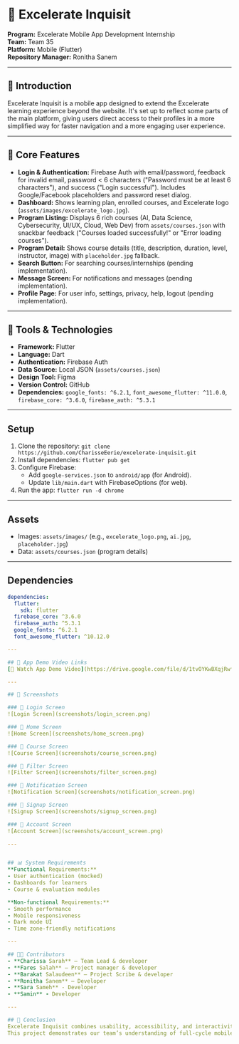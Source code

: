 # 📱 Excelerate Inquisit    

**Program:** Excelerate Mobile App Development Internship  
**Team:** Team 35  
**Platform:** Mobile (Flutter)  
**Repository Manager:** Ronitha Sanem  

---    

## 🚀 Introduction    
Excelerate Inquisit is a mobile app designed to extend the Excelerate learning experience beyond the website. It's set up to reflect some parts of the main platform, giving users direct access to their profiles in a more simplified way for faster navigation and a more engaging user experience.  

---    

## 🧩 Core Features
- **Login & Authentication:** Firebase Auth with email/password, feedback for invalid email, password < 6 characters ("Password must be at least 6 characters"), and success ("Login successful"). Includes Google/Facebook placeholders and password reset dialog.
- **Dashboard:** Shows learning plan, enrolled courses, and Excelerate logo (`assets/images/excelerate_logo.jpg`).
- **Program Listing:** Displays 6 rich courses (AI, Data Science, Cybersecurity, UI/UX, Cloud, Web Dev) from `assets/courses.json` with snackbar feedback ("Courses loaded successfully!" or "Error loading courses").
- **Program Detail:** Shows course details (title, description, duration, level, instructor, image) with `placeholder.jpg` fallback.
- **Search Button:** For searching courses/internships (pending implementation).
- **Message Screen:** For notifications and messages (pending implementation).
- **Profile Page:** For user info, settings, privacy, help, logout (pending implementation).

---    

## 🧰 Tools & Technologies
- **Framework:** Flutter
- **Language:** Dart
- **Authentication:** Firebase Auth
- **Data Source:** Local JSON (`assets/courses.json`)
- **Design Tool:** Figma
- **Version Control:** GitHub
- **Dependencies:** `google_fonts: ^6.2.1`, `font_awesome_flutter: ^11.0.0`, `firebase_core: ^3.6.0`, `firebase_auth: ^5.3.1`

---

## Setup
1. Clone the repository: `git clone https://github.com/CharisseEerie/excelerate-inquisit.git`
2. Install dependencies: `flutter pub get`
3. Configure Firebase:
   - Add `google-services.json` to `android/app` (for Android).
   - Update `lib/main.dart` with FirebaseOptions (for web).
4. Run the app: `flutter run -d chrome`

---

## Assets
- Images: `assets/images/` (e.g., `excelerate_logo.png`, `ai.jpg`, `placeholder.jpg`)
- Data: `assets/courses.json` (program details)

---

## Dependencies
```yaml
dependencies:
  flutter:
    sdk: flutter
  firebase_core: ^3.6.0
  firebase_auth: ^5.3.1
  google_fonts: ^6.2.1
  font_awesome_flutter: ^10.12.0

---

## 🎥 App Demo Video Links
[🎥 Watch App Demo Video](https://drive.google.com/file/d/1tvOYKwBXqjRwf4HtQb6beYSVaaCAoNdf/view?usp=drivesdk)

---

## 📸 Screenshots

### 🔹 Login Screen  
![Login Screen](screenshots/login_screen.png)

### 🔹 Home Screen  
![Home Screen](screenshots/home_screen.png)

### 🔹 Course Screen  
![Course Screen](screenshots/course_screen.png)

### 🔹 Filter Screen  
![Filter Screen](screenshots/filter_screen.png)

### 🔹 Notification Screen  
![Notification Screen](screenshots/notification_screen.png)

### 🔹 Signup Screen  
![Signup Screen](screenshots/signup_screen.png)

### 🔹 Account Screen  
![Account Screen](screenshots/account_screen.png)

---   


## 📊 System Requirements    
**Functional Requirements:**    
- User authentication (mocked)  
- Dashboards for learners  
- Course & evaluation modules  

**Non-functional Requirements:**    
- Smooth performance  
- Mobile responsiveness  
- Dark mode UI  
- Time zone-friendly notifications  

---    

## 👩‍💻 Contributors    
- **Charissa Sarah** – Team Lead & developer
- **Fares Salah** – Project manager & developer 
- **Barakat Salaudeen** – Project Scribe & developer
- **Ronitha Sanem** – Developer  
- **Sara Sameh** - Developer
- **Samin** - Developer

---    

## 🏁 Conclusion    
Excelerate Inquisit combines usability, accessibility, and interactivity to make mobile learning more intuitive and rewarding.  
This project demonstrates our team’s understanding of full-cycle mobile app development — from UI design to documentation and GitHub collaboration.  
